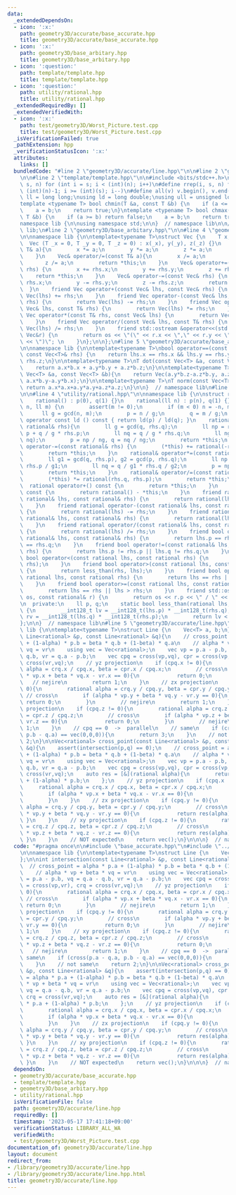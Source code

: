 ```yaml
---
data:
  _extendedDependsOn:
  - icon: ':x:'
    path: geometry3D/accurate/base_accurate.hpp
    title: geometry3D/accurate/base_accurate.hpp
  - icon: ':x:'
    path: geometry3D/base_arbitary.hpp
    title: geometry3D/base_arbitary.hpp
  - icon: ':question:'
    path: template/template.hpp
    title: template/template.hpp
  - icon: ':question:'
    path: utility/rational.hpp
    title: utility/rational.hpp
  _extendedRequiredBy: []
  _extendedVerifiedWith:
  - icon: ':x:'
    path: test/geometry3D/Worst_Picture.test.cpp
    title: test/geometry3D/Worst_Picture.test.cpp
  _isVerificationFailed: true
  _pathExtension: hpp
  _verificationStatusIcon: ':x:'
  attributes:
    links: []
  bundledCode: "#line 2 \"geometry3D/accurate/line.hpp\"\n\n#line 2 \"geometry3D/accurate/base_accurate.hpp\"\
    \n\n#line 2 \"template/template.hpp\"\n\n#include <bits/stdc++.h>\n\n#define rep(i,\
    \ s, n) for (int i = s; i < (int)(n); i++)\n#define rrep(i, s, n) for (int i =\
    \ (int)(n)-1; i >= (int)(s); i--)\n#define all(v) v.begin(), v.end()\n\nusing\
    \ ll = long long;\nusing ld = long double;\nusing ull = unsigned long long;\n\n\
    template <typename T> bool chmin(T &a, const T &b) {\n    if (a <= b) return false;\n\
    \    a = b;\n    return true;\n}\ntemplate <typename T> bool chmax(T &a, const\
    \ T &b) {\n    if (a >= b) return false;\n    a = b;\n    return true;\n}\n\n\
    namespace lib {\n\nusing namespace std;\n\n}  // namespace lib\n\n// using namespace\
    \ lib;\n#line 2 \"geometry3D/base_arbitary.hpp\"\n\n#line 4 \"geometry3D/base_arbitary.hpp\"\
    \n\nnamespace lib {\n\ntemplate<typename T>\nstruct Vec {\n    T x, y, z;\n  \
    \  Vec (T _x = 0, T _y = 0, T _z = 0) : x(_x), y(_y), z(_z) {}\n    Vec& operator*=(const\
    \ T& a){\n        x *= a;\n        y *= a;\n        z *= a;\n        return *this;\n\
    \    }\n    Vec& operator/=(const T& a){\n        x /= a;\n        y /= a;\n \
    \       z /= a;\n        return *this;\n    }\n    Vec& operator+=(const Vec&\
    \ rhs) {\n        x += rhs.x;\n        y += rhs.y;\n        z += rhs.z;\n    \
    \    return *this;\n    }\n    Vec& operator-=(const Vec& rhs) {\n        x -=\
    \ rhs.x;\n        y -= rhs.y;\n        z -= rhs.z;\n        return *this;\n  \
    \  }\n    friend Vec operator+(const Vec& lhs, const Vec& rhs) {\n        return\
    \ Vec(lhs) += rhs;\n    }\n    friend Vec operator-(const Vec& lhs, const Vec&\
    \ rhs) {\n        return Vec(lhs) -= rhs;\n    }\n    friend Vec operator*(const\
    \ Vec& lhs, const T& rhs) {\n        return Vec(lhs) *= rhs;\n    }\n    friend\
    \ Vec operator*(const T& rhs, const Vec& lhs) {\n        return Vec(lhs) *= rhs;\n\
    \    }\n    friend Vec operator/(const Vec& lhs, const T& rhs) {\n        return\
    \ Vec(lhs) /= rhs;\n    }\n    friend std::ostream &operator<<(std::ostream &os,const\
    \ Vec&r) {\n        return os << \"(\" << r.x << \",\" << r.y << \",\" << r.z\
    \ << \")\"; \n    }\n};\n\n};\n#line 5 \"geometry3D/accurate/base_accurate.hpp\"\
    \n\nnamespace lib {\n\ntemplate<typename T>\nbool operator==(const Vec<T>& lhs,\
    \ const Vec<T>& rhs) {\n    return lhs.x == rhs.x && lhs.y == rhs.y && lhs.z ==\
    \ rhs.z;\n}\n\ntemplate<typename T>\nT dot(const Vec<T> &a, const Vec<T> &b){\n\
    \    return a.x*b.x + a.y*b.y + a.z*b.z;\n}\n\ntemplate<typename T>\nVec<T> cross(const\
    \ Vec<T> &a, const Vec<T> &b){\n    return Vec(a.y*b.z-a.z*b.y, a.z*b.x-a.x*b.z,\
    \ a.x*b.y-a.y*b.x);\n}\n\ntemplate<typename T>\nT norm(const Vec<T> &a){\n   \
    \ return a.x*a.x+a.y*a.y+a.z*a.z;\n}\n\n}  // namespace lib\n#line 2 \"utility/rational.hpp\"\
    \n\n#line 4 \"utility/rational.hpp\"\n\nnamespace lib {\n\nstruct rational {\n\
    \    rational() : p(0), q(1) {}\n    rational(ll n) : p(n), q(1) {}\n    rational(ll\
    \ n, ll m) {\n        assert(m != 0);\n        if (m < 0) n = -n, m = -m;\n  \
    \      ll g = gcd(n, m);\n        p = n / g;\n        q = m / g;\n    }\n    explicit\
    \ operator const ld () const { return ld(p) / ld(q); }\n    rational& operator+=(const\
    \ rational& rhs){\n        ll g = gcd(q, rhs.q);\n        ll np = rhs.q / g *\
    \ p + q / g * rhs.p;\n        ll nq = q / g * rhs.q;\n        ll ng = gcd(np,\
    \ nq);\n        p = np / ng, q = nq / ng;\n        return *this;\n    }\n    rational&\
    \ operator-=(const rational& rhs) {\n        (*this) += rational(-rhs.p, rhs.q);\n\
    \        return *this;\n    }\n    rational& operator*=(const rational& rhs) {\n\
    \        ll g1 = gcd(q, rhs.p), g2 = gcd(p, rhs.q);\n        ll np = p / g2 *\
    \ rhs.p / g1;\n        ll nq = q / g1 * rhs.q / g2;\n        p = np, q = nq;\n\
    \        return *this;\n    }\n    rational& operator/=(const rational& rhs) {\n\
    \        (*this) *= rational(rhs.q, rhs.p);\n        return *this;\n    }\n  \
    \  rational operator+() const {\n        return *this;\n    }\n    rational operator-()\
    \ const {\n        return rational() - *this;\n    }\n    friend rational operator+(const\
    \ rational& lhs, const rational& rhs) {\n        return rational(lhs) += rhs;\n\
    \    }\n    friend rational operator-(const rational& lhs, const rational& rhs)\
    \ {\n        return rational(lhs) -= rhs;\n    }\n    friend rational operator*(const\
    \ rational& lhs, const rational& rhs) {\n        return rational(lhs) *= rhs;\n\
    \    }\n    friend rational operator/(const rational& lhs, const rational& rhs)\
    \ {\n        return rational(lhs) /= rhs;\n    }\n    friend bool operator==(const\
    \ rational& lhs, const rational& rhs) {\n        return lhs.p == rhs.p && lhs.q\
    \ == rhs.q;\n    }\n    friend bool operator!=(const rational& lhs, const rational&\
    \ rhs) {\n        return lhs.p != rhs.p || lhs.q != rhs.q;\n    }\n    friend\
    \ bool operator<(const rational lhs, const rational rhs) {\n        return less_than(lhs,\
    \ rhs);\n    }\n    friend bool operator>(const rational lhs, const rational rhs)\
    \ {\n        return less_than(rhs, lhs);\n    }\n    friend bool operator<=(const\
    \ rational lhs, const rational rhs) {\n        return lhs == rhs || lhs < rhs;\n\
    \    }\n    friend bool operator>=(const rational lhs, const rational rhs) {\n\
    \        return lhs == rhs || lhs > rhs;\n    }\n    friend std::ostream& operator<<(std::ostream&\
    \ os, const rational& r) {\n        return os << r.p << \" / \" << r.q;\n    }\n\
    \n  private:\n    ll p, q;\n    static bool less_than(rational lhs, rational rhs)\
    \ {\n        __int128_t lv = __int128_t(lhs.p) * __int128_t(rhs.q);\n        __int128_t\
    \ rv = __int128_t(lhs.q) * __int128_t(rhs.p);\n        return lv < rv;\n    }\n\
    };\n\n}  // namespace lib\n#line 5 \"geometry3D/accurate/line.hpp\"\n\nnamespace\
    \ lib {\n\ntemplate<typename T>\nstruct Line {\n    Vec<T> a, b;\n};\n\nint intersection(const\
    \ Line<rational> &p, const Line<rational> &q){\n    // cross_point = alpha * p.a\
    \ + (1-alpha) * p.b = beta * q.b + (1-beta) * q.a\n    // alpha * vp + beta *\
    \ vq = vr\n    using vec = Vec<rational>;\n    vec vp = p.a - p.b, vq = q.a -\
    \ q.b, vr = q.a - p.b;\n    vec cpq = cross(vp,vq), cpr = cross(vp,vr), crq =\
    \ cross(vr,vq);\n    // yz projection\n    if (cpq.x != 0){\n        rational\
    \ alpha = crq.x / cpq.x, beta = cpr.x / cpq.x;\n        // cross\n        if (alpha\
    \ * vp.x + beta * vq.x - vr.x == 0){\n            return 0;\n        }\n     \
    \   // nejire\n        return 1;\n    }\n    // zx projection\n    if (cpq.y !=\
    \ 0){\n        rational alpha = crq.y / cpq.y, beta = cpr.y / cpq.y;\n       \
    \ // cross\n        if (alpha * vp.y + beta * vq.y - vr.y == 0){\n           \
    \ return 0;\n        }\n        // nejire\n        return 1;\n    }\n    // xy\
    \ projection\n    if (cpq.z != 0){\n        rational alpha = crq.z / cpq.z, beta\
    \ = cpr.z / cpq.z;\n        // cross\n        if (alpha * vp.z + beta * vq.z -\
    \ vr.z == 0){\n            return 0;\n        }\n        // nejire\n        return\
    \ 1;\n    }\n    // cpq == 0  ->  parallel\n    // same\n    if (cross(p.a - q.a,\
    \ p.b - q.a) == vec(0,0,0)){\n        return 3;\n    }\n    // not same\n    return\
    \ 2;\n}\n\nVec<rational> cross_point(const Line<rational> &p, const Line<rational>\
    \ &q){\n    assert(intersection(p,q) == 0);\n    // cross_point = alpha * p.a\
    \ + (1-alpha) * p.b = beta * q.b + (1-beta) * q.a\n    // alpha * vp + beta *\
    \ vq = vr\n    using vec = Vec<rational>;\n    vec vp = p.a - p.b, vq = q.a -\
    \ q.b, vr = q.a - p.b;\n    vec cpq = cross(vp,vq), cpr = cross(vp,vr), crq =\
    \ cross(vr,vq);\n    auto res = [&](rational alpha){\n        return alpha * p.a\
    \ + (1-alpha) * p.b;\n    };\n    // yz projection\n    if (cpq.x != 0){\n   \
    \     rational alpha = crq.x / cpq.x, beta = cpr.x / cpq.x;\n        // cross\n\
    \        if (alpha * vp.x + beta * vq.x - vr.x == 0){\n            return res(alpha);\n\
    \        }\n    }\n    // zx projection\n    if (cpq.y != 0){\n        rational\
    \ alpha = crq.y / cpq.y, beta = cpr.y / cpq.y;\n        // cross\n        if (alpha\
    \ * vp.y + beta * vq.y - vr.y == 0){\n            return res(alpha);\n       \
    \ }\n    }\n    // xy projection\n    if (cpq.z != 0){\n        rational alpha\
    \ = crq.z / cpq.z, beta = cpr.z / cpq.z;\n        // cross\n        if (alpha\
    \ * vp.z + beta * vq.z - vr.z == 0){\n            return res(alpha);\n       \
    \ }\n    }\n    // NOT expected\n    return vec();\n}\n\n\n}  // namespace lib\n"
  code: "#pragma once\n\n#include \"base_accurate.hpp\"\n#include \"../../utility/rational.hpp\"\
    \n\nnamespace lib {\n\ntemplate<typename T>\nstruct Line {\n    Vec<T> a, b;\n\
    };\n\nint intersection(const Line<rational> &p, const Line<rational> &q){\n  \
    \  // cross_point = alpha * p.a + (1-alpha) * p.b = beta * q.b + (1-beta) * q.a\n\
    \    // alpha * vp + beta * vq = vr\n    using vec = Vec<rational>;\n    vec vp\
    \ = p.a - p.b, vq = q.a - q.b, vr = q.a - p.b;\n    vec cpq = cross(vp,vq), cpr\
    \ = cross(vp,vr), crq = cross(vr,vq);\n    // yz projection\n    if (cpq.x !=\
    \ 0){\n        rational alpha = crq.x / cpq.x, beta = cpr.x / cpq.x;\n       \
    \ // cross\n        if (alpha * vp.x + beta * vq.x - vr.x == 0){\n           \
    \ return 0;\n        }\n        // nejire\n        return 1;\n    }\n    // zx\
    \ projection\n    if (cpq.y != 0){\n        rational alpha = crq.y / cpq.y, beta\
    \ = cpr.y / cpq.y;\n        // cross\n        if (alpha * vp.y + beta * vq.y -\
    \ vr.y == 0){\n            return 0;\n        }\n        // nejire\n        return\
    \ 1;\n    }\n    // xy projection\n    if (cpq.z != 0){\n        rational alpha\
    \ = crq.z / cpq.z, beta = cpr.z / cpq.z;\n        // cross\n        if (alpha\
    \ * vp.z + beta * vq.z - vr.z == 0){\n            return 0;\n        }\n     \
    \   // nejire\n        return 1;\n    }\n    // cpq == 0  ->  parallel\n    //\
    \ same\n    if (cross(p.a - q.a, p.b - q.a) == vec(0,0,0)){\n        return 3;\n\
    \    }\n    // not same\n    return 2;\n}\n\nVec<rational> cross_point(const Line<rational>\
    \ &p, const Line<rational> &q){\n    assert(intersection(p,q) == 0);\n    // cross_point\
    \ = alpha * p.a + (1-alpha) * p.b = beta * q.b + (1-beta) * q.a\n    // alpha\
    \ * vp + beta * vq = vr\n    using vec = Vec<rational>;\n    vec vp = p.a - p.b,\
    \ vq = q.a - q.b, vr = q.a - p.b;\n    vec cpq = cross(vp,vq), cpr = cross(vp,vr),\
    \ crq = cross(vr,vq);\n    auto res = [&](rational alpha){\n        return alpha\
    \ * p.a + (1-alpha) * p.b;\n    };\n    // yz projection\n    if (cpq.x != 0){\n\
    \        rational alpha = crq.x / cpq.x, beta = cpr.x / cpq.x;\n        // cross\n\
    \        if (alpha * vp.x + beta * vq.x - vr.x == 0){\n            return res(alpha);\n\
    \        }\n    }\n    // zx projection\n    if (cpq.y != 0){\n        rational\
    \ alpha = crq.y / cpq.y, beta = cpr.y / cpq.y;\n        // cross\n        if (alpha\
    \ * vp.y + beta * vq.y - vr.y == 0){\n            return res(alpha);\n       \
    \ }\n    }\n    // xy projection\n    if (cpq.z != 0){\n        rational alpha\
    \ = crq.z / cpq.z, beta = cpr.z / cpq.z;\n        // cross\n        if (alpha\
    \ * vp.z + beta * vq.z - vr.z == 0){\n            return res(alpha);\n       \
    \ }\n    }\n    // NOT expected\n    return vec();\n}\n\n\n}  // namespace lib"
  dependsOn:
  - geometry3D/accurate/base_accurate.hpp
  - template/template.hpp
  - geometry3D/base_arbitary.hpp
  - utility/rational.hpp
  isVerificationFile: false
  path: geometry3D/accurate/line.hpp
  requiredBy: []
  timestamp: '2023-05-17 17:41:18+09:00'
  verificationStatus: LIBRARY_ALL_WA
  verifiedWith:
  - test/geometry3D/Worst_Picture.test.cpp
documentation_of: geometry3D/accurate/line.hpp
layout: document
redirect_from:
- /library/geometry3D/accurate/line.hpp
- /library/geometry3D/accurate/line.hpp.html
title: geometry3D/accurate/line.hpp
---
```


